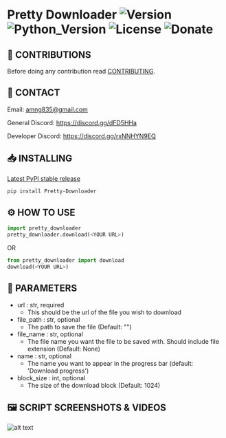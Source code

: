 # Pretty Downloader ![Version](https://img.shields.io/badge/Version-v0.0.6-orange?style=flat-square&url=https://github.com/DEADSEC-SECURITY/pretty-downloader/blob/main/CHANGELOG.md) ![Python_Version](https://img.shields.io/badge/Python-3.7%2B-blue?style=flat-square) ![License](https://img.shields.io/badge/License-MIT-red?style=flat-square) ![Donate](https://img.shields.io/badge/Donate-Crypto-yellow?style=flat-square)

## 📝 CONTRIBUTIONS

Before doing any contribution read <a href="https://github.com/DEADSEC-SECURITY/pretty-downloader/blob/main/CONTRIBUTING.md">CONTRIBUTING</a>.

## 📧 CONTACT

Email: amng835@gmail.com

General Discord: https://discord.gg/dFD5HHa

Developer Discord: https://discord.gg/rxNNHYN9EQ

## 📥 INSTALLING
<a href="https://pypi.org/project/Pretty-Downloader">Latest PyPI stable release</a>
```bash
pip install Pretty-Downloader
```

## ⚙ HOW TO USE
```python
import pretty_downloader
pretty_downloader.download(<YOUR URL>)
```
OR
```python
from pretty_downloader import download
download(<YOUR URL>)
```

## 🤝 PARAMETERS
- url : str, required
  - This should be the url of the file you wish to download
- file_path : str, optional
  - The path to save the file (Default: "")
- file_name : str, optional 
  - The file name you want the file to be saved with. Should include file extension (Default: None)
- name : str, optional
  - The name you want to appear in the progress bar (default: 'Download progress')
- block_size : int, optional
  - The size of the download block (Default: 1024)


## 🖼️ SCRIPT SCREENSHOTS & VIDEOS

  ![alt text](https://s4.gifyu.com/images/New-video.gif)
